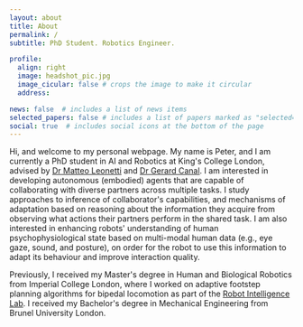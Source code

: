 ```yaml
---
layout: about
title: About
permalink: /
subtitle: PhD Student. Robotics Engineer.

profile:
  align: right
  image: headshot_pic.jpg
  image_cicular: false # crops the image to make it circular
  address:

news: false  # includes a list of news items
selected_papers: false # includes a list of papers marked as "selected={true}"
social: true  # includes social icons at the bottom of the page
---
```


Hi, and welcome to my personal webpage. My name is Peter, and I am currently a PhD student in AI and Robotics at King's College London, advised by [Dr Matteo Leonetti](https://www.kcl.ac.uk/people/matteo-leonetti) and [Dr Gerard Canal](https://gerardcanal.github.io/). I am interested in developing autonomous (embodied) agents that are capable of collaborating with diverse partners across multiple tasks. I study approaches to inference of collaborator's capabilities, and mechanisms of adaptation based on reasoning about the information they acquire from observing what actions their partners perform in the shared task. I am also interested in enhancing robots' understanding of human psychophysiological state based on multi-modal human data (e.g., eye gaze, sound, and posture), on order for the robot to use this information to adapt its behaviour and improve interaction quality.

Previously, I received my Master's degree in Human and Biological Robotics from Imperial College London, where I worked on adaptive footstep planning algorithms for bipedal locomotion as part of the [Robot Intelligence Lab](https://www.imperial.ac.uk/robot-intelligence/). I received my Bachelor's degree in Mechanical Engineering from Brunel University London.
